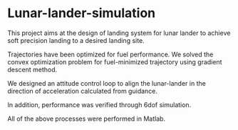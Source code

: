 # Lunar-lander-simulation


This project aims at the design of landing system for lunar lander to achieve soft precision landing to a desired landing site.

Trajectories have been optimized for fuel performance. We solved the convex optimization problem for fuel-minimized trajectory using gradient descent method.

We designed an attitude control loop to align the lunar-lander in the direction of acceleration calculated from guidance. 

In addition, performance was verified through 6dof simulation.

All of the above processes were performed in Matlab.
